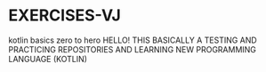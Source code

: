# EXERCISES-VJ
kotlin basics zero to hero
HELLO! THIS BASICALLY A TESTING AND PRACTICING REPOSITORIES
AND LEARNING NEW  PROGRAMMING LANGUAGE (KOTLIN)
